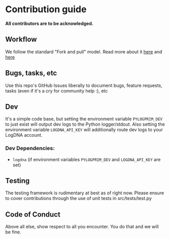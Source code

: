 # Contribution guide

**All contributors are to be acknowledged.**

## Workflow

We follow the standard "Fork and pull" model.  Read more about it [here](https://docs.github.com/en/github/collaborating-with-pull-requests/getting-started/about-collaborative-development-models#fork-and-pull-model) and [here](https://gist.github.com/Chaser324/ce0505fbed06b947d962)

## Bugs, tasks, etc

Use this repo's GitHub Issues liberally to document bugs, feature requests, tasks (even if it's a cry for community help :), etc

## Dev

It's a simple code base, but setting the environment variable `PYLOGPRIM_DEV` to just exist will output dev logs to the Python logger/stdout.  Also setting the environment variable `LOGDNA_API_KEY` will additionally route dev logs to your LogDNA account.

### Dev Dependencies:
* `logdna` (if environment variables `PYLOGPRIM_DEV` and `LOGDNA_API_KEY` are set)

## Testing

The testing framework is rudimentary at best as of right now. Please ensure to cover contributions through the use of unit tests in src/tests/test.py

## Code of Conduct

Above all else, show respect to all you encounter.  You do that and we will be fine.
